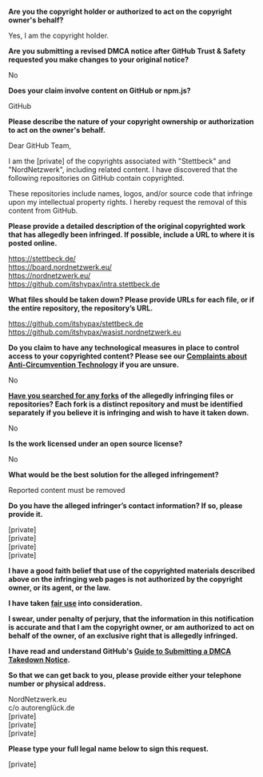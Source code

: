 **Are you the copyright holder or authorized to act on the copyright owner's behalf?**

Yes, I am the copyright holder.

**Are you submitting a revised DMCA notice after GitHub Trust & Safety requested you make changes to your original notice?**

No

**Does your claim involve content on GitHub or npm.js?**

GitHub

**Please describe the nature of your copyright ownership or authorization to act on the owner's behalf.**

Dear GitHub Team,

I am the [private] of the copyrights associated with "Stettbeck" and "NordNetzwerk", including related content. I have discovered that the following repositories on GitHub contain copyrighted.

These repositories include names, logos, and/or source code that infringe upon my intellectual property rights. I hereby request the removal of this content from GitHub.

**Please provide a detailed description of the original copyrighted work that has allegedly been infringed. If possible, include a URL to where it is posted online.**

https://stettbeck.de/  
https://board.nordnetzwerk.eu/  
https://nordnetzwerk.eu/  
https://github.com/itshypax/intra.stettbeck.de

**What files should be taken down? Please provide URLs for each file, or if the entire repository, the repository’s URL.**

https://github.com/itshypax/stettbeck.de  
https://github.com/itshypax/wasist.nordnetzwerk.eu

**Do you claim to have any technological measures in place to control access to your copyrighted content? Please see our <a href="https://docs.github.com/articles/guide-to-submitting-a-dmca-takedown-notice#complaints-about-anti-circumvention-technology">Complaints about Anti-Circumvention Technology</a> if you are unsure.**

No

**<a href="https://docs.github.com/articles/dmca-takedown-policy#b-what-about-forks-or-whats-a-fork">Have you searched for any forks</a> of the allegedly infringing files or repositories? Each fork is a distinct repository and must be identified separately if you believe it is infringing and wish to have it taken down.**

No

**Is the work licensed under an open source license?**

No

**What would be the best solution for the alleged infringement?**

Reported content must be removed

**Do you have the alleged infringer’s contact information? If so, please provide it.**

[private]  
[private]  
[private]  
[private]  

**I have a good faith belief that use of the copyrighted materials described above on the infringing web pages is not authorized by the copyright owner, or its agent, or the law.**

**I have taken <a href="https://www.lumendatabase.org/topics/22">fair use</a> into consideration.**

**I swear, under penalty of perjury, that the information in this notification is accurate and that I am the copyright owner, or am authorized to act on behalf of the owner, of an exclusive right that is allegedly infringed.**

**I have read and understand GitHub's <a href="https://docs.github.com/articles/guide-to-submitting-a-dmca-takedown-notice/">Guide to Submitting a DMCA Takedown Notice</a>.**

**So that we can get back to you, please provide either your telephone number or physical address.**

NordNetzwerk.eu  
c/o autorenglück.de  
[private]  
[private]  
[private]  

**Please type your full legal name below to sign this request.**

[private]  
